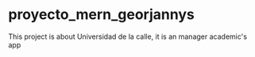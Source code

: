 # proyecto_mern_georjannys
This project is about Universidad de la calle, it is an manager academic's app
